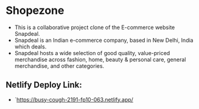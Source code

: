 # Shopezone
- This is a collaborative project clone of the E-commerce website Snapdeal.
-  Snapdeal is an Indian e-commerce company, based in New Delhi, India which deals.
-  Snapdeal hosts a wide selection of good quality, value-priced merchandise across fashion, home, beauty & personal care, general merchandise, and other categories. 

## Netlify Deploy Link: 
- `https://busy-cough-2191-fp10-063.netlify.app/
